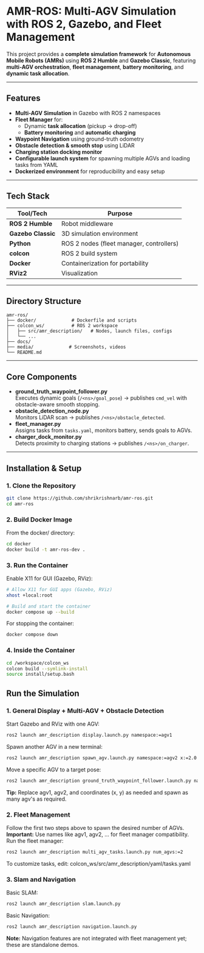 # AMR-ROS: Multi-AGV Simulation with ROS 2, Gazebo, and Fleet Management

This project provides a **complete simulation framework** for **Autonomous Mobile Robots (AMRs)** using **ROS 2 Humble** and **Gazebo Classic**, featuring **multi-AGV orchestration**, **fleet management**, **battery monitoring**, and **dynamic task allocation**.

---

## Features

- **Multi-AGV Simulation** in Gazebo with ROS 2 namespaces
- **Fleet Manager** for:
  - Dynamic **task allocation** (pickup → drop-off)
  - **Battery monitoring** and **automatic charging**
- **Waypoint Navigation** using ground-truth odometry
- **Obstacle detection & smooth stop** using LiDAR
- **Charging station docking monitor**
- **Configurable launch system** for spawning multiple AGVs and loading tasks from YAML
- **Dockerized environment** for reproducibility and easy setup

---

## Tech Stack

| Tool/Tech         | Purpose                                  |
|-------------------|------------------------------------------|
| **ROS 2 Humble**  | Robot middleware                        |
| **Gazebo Classic**| 3D simulation environment               |
| **Python**        | ROS 2 nodes (fleet manager, controllers)|
| **colcon**        | ROS 2 build system                      |
| **Docker**        | Containerization for portability        |
| **RViz2**         | Visualization                           |

---

## Directory Structure
```
amr-ros/
├── docker/             # Dockerfile and scripts
├── colcon_ws/          # ROS 2 workspace
│   ├── src/amr_description/   # Nodes, launch files, configs
│   └── ...
├── docs/
├── media/             # Screenshots, videos
└── README.md
```

---

## Core Components
- **ground_truth_waypoint_follower.py**  
  Executes dynamic goals (`/<ns>/goal_pose`) → publishes `cmd_vel` with obstacle-aware smooth stopping.
- **obstacle_detection_node.py**  
  Monitors LiDAR scan → publishes `/<ns>/obstacle_detected`.
- **fleet_manager.py**  
  Assigns tasks from `tasks.yaml`, monitors battery, sends goals to AGVs.
- **charger_dock_monitor.py**  
  Detects proximity to charging stations → publishes `/<ns>/on_charger`.

---

## Installation & Setup

### 1. Clone the Repository
```bash
git clone https://github.com/shrikrishnarb/amr-ros.git
cd amr-ros
```

### 2. Build Docker Image
From the docker/ directory:
```bash
cd docker
docker build -t amr-ros-dev .
```

### 3. Run the Container
Enable X11 for GUI (Gazebo, RViz):
```bash
# Allow X11 for GUI apps (Gazebo, RViz)
xhost +local:root

# Build and start the container
docker compose up --build
```
For stopping the container:
```bash
docker compose down
```

### 4. Inside the Container
```bash
cd /workspace/colcon_ws
colcon build --symlink-install
source install/setup.bash
```

## Run the Simulation

### **1. General Display + Multi-AGV + Obstacle Detection**
Start Gazebo and RViz with one AGV:
```bash
ros2 launch amr_description display.launch.py namespace:=agv1
```
Spawn another AGV in a new terminal:
```bash
ros2 launch amr_description spawn_agv.launch.py namespace:=agv2 x:=2.0 y:=2.0
```
Move a specific AGV to a target pose:
```bash
ros2 launch amr_description ground_truth_waypoint_follower.launch.py namespace:=agv1 x:=5.0 y:=6.0
```
**Tip:** Replace agv1, agv2, and coordinates (x, y) as needed and spawn as many agv's as required.

### **2. Fleet Management**
Follow the first two steps above to spawn the desired number of AGVs.
**Important:** Use names like agv1, agv2, … for fleet manager compatibility.
Run the fleet manager:
```bash
ros2 launch amr_description multi_agv_tasks.launch.py num_agvs:=2
```
To customize tasks, edit:
colcon_ws/src/amr_description/yaml/tasks.yaml

### **3. Slam and Navigation**
Basic SLAM:
```bash
ros2 launch amr_description slam.launch.py
```
Basic Navigation:
```bash
ros2 launch amr_description navigation.launch.py
```
**Note:** Navigation features are not integrated with fleet management yet; these are standalone demos.